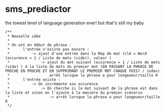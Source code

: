 # sms_prediactor
 the lowest level of language generation ever! but that's still my baby

    /**
     * Nouvelle idée
     * 
     * On est en début de phrase :
     *      l'entrée n'existe pas encore :
     *          -> ajout d'une entrée dans la Map de mot (clé = Word (occurence = 1 / Liste de mots (vide)), valeur )
     *              -> ajout du mot suivant (occurence = 1 / Liste de mots (vide) ) à la liste de mots du premier mot (EN PASSANT LA PHRASE DE PROCHE EN PROCHE ET EN SUPPRIMANT LE PREMIER MOT CHAQUE FOIS? / index)
     *                  arrêt lorsque la phrase a pour longeueur/taille 0
     *      l'entrée existe :
     *          -> On incrémente son occurence
     *              -> On cherche si le mot suivant de la phrase est dans la liste et sinon on l'ajoute à la manière du premier scénario
     *                  -> arrêt lorsque la phrase a pour longeueur/taille 0
     */ 